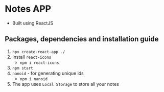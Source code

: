 # Notes APP

- Built using ReactJS

## Packages, dependencies and installation guide

1. `npx create-react-app ./`
2. Install `react-icons`
   - `npm i react-icons`
3. `npm start`
4. `nanoid` - for generating unique ids
   - `npm i nanoid`
5. The app uses `Local Storage` to store all your notes
